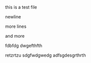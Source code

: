 this is a test file

newline
 

more lines


and more

 
fdbfdg
dwgefthfth

retzrtzu
sdgfwdgwedg
adfsgdesgrthrth
